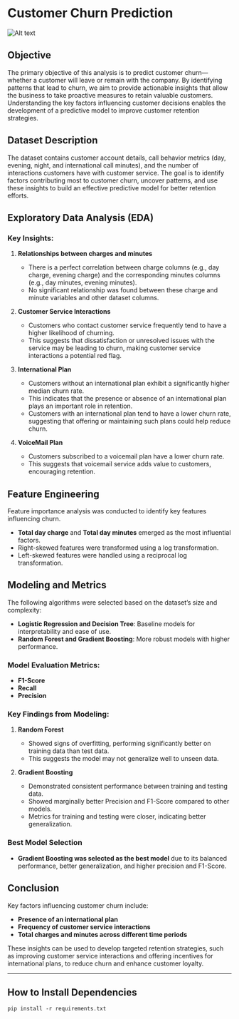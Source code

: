 # Customer Churn Prediction

![Alt text](https://daxg39y63pxwu.cloudfront.net/images/blog/churn-models/Customer_Churn_Prediction_Models_in_Machine_Learning.png)

## Objective
The primary objective of this analysis is to predict customer churn—whether a customer will leave or remain with the company. By identifying patterns that lead to churn, we aim to provide actionable insights that allow the business to take proactive measures to retain valuable customers. Understanding the key factors influencing customer decisions enables the development of a predictive model to improve customer retention strategies.

## Dataset Description
The dataset contains customer account details, call behavior metrics (day, evening, night, and international call minutes), and the number of interactions customers have with customer service. The goal is to identify factors contributing most to customer churn, uncover patterns, and use these insights to build an effective predictive model for better retention efforts.

## Exploratory Data Analysis (EDA)

### Key Insights:
1. **Relationships between charges and minutes**
   - There is a perfect correlation between charge columns (e.g., day charge, evening charge) and the corresponding minutes columns (e.g., day minutes, evening minutes).
   - No significant relationship was found between these charge and minute variables and other dataset columns.

2. **Customer Service Interactions**
   - Customers who contact customer service frequently tend to have a higher likelihood of churning.
   - This suggests that dissatisfaction or unresolved issues with the service may be leading to churn, making customer service interactions a potential red flag.

3. **International Plan**
   - Customers without an international plan exhibit a significantly higher median churn rate.
   - This indicates that the presence or absence of an international plan plays an important role in retention.
   - Customers with an international plan tend to have a lower churn rate, suggesting that offering or maintaining such plans could help reduce churn.

4. **VoiceMail Plan**
   - Customers subscribed to a voicemail plan have a lower churn rate.
   - This suggests that voicemail service adds value to customers, encouraging retention.

## Feature Engineering
Feature importance analysis was conducted to identify key features influencing churn.  
- **Total day charge** and **Total day minutes** emerged as the most influential factors.
- Right-skewed features were transformed using a log transformation.
- Left-skewed features were handled using a reciprocal log transformation.

## Modeling and Metrics
The following algorithms were selected based on the dataset’s size and complexity:

- **Logistic Regression and Decision Tree**: Baseline models for interpretability and ease of use.
- **Random Forest and Gradient Boosting**: More robust models with higher performance.

### Model Evaluation Metrics:
- **F1-Score**
- **Recall**
- **Precision**

### Key Findings from Modeling:
1. **Random Forest**
   - Showed signs of overfitting, performing significantly better on training data than test data.
   - This suggests the model may not generalize well to unseen data.

2. **Gradient Boosting**
   - Demonstrated consistent performance between training and testing data.
   - Showed marginally better Precision and F1-Score compared to other models.
   - Metrics for training and testing were closer, indicating better generalization.

### Best Model Selection
- **Gradient Boosting was selected as the best model** due to its balanced performance, better generalization, and higher precision and F1-Score.

## Conclusion
Key factors influencing customer churn include:
- **Presence of an international plan**
- **Frequency of customer service interactions**
- **Total charges and minutes across different time periods**

These insights can be used to develop targeted retention strategies, such as improving customer service interactions and offering incentives for international plans, to reduce churn and enhance customer loyalty.

---

## How to Install Dependencies
   ```pip install -r requirements.txt```
